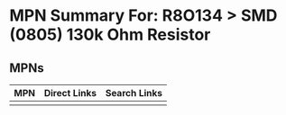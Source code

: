 



# MPN Summary For: R8O134 > SMD (0805) 130k Ohm Resistor

## MPNs
  

|MPN|Direct Links|Search Links|
| :--- | :--- | :--- |
||||
